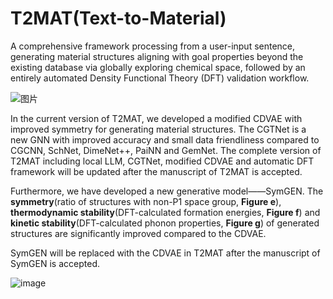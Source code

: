 # T2MAT(Text-to-Material)


  A comprehensive framework processing from a user-input sentence, generating material structures aligning with goal properties beyond the existing database via globally exploring chemical space, followed by an entirely automated Density Functional Theory (DFT) validation workflow.
  
  
![图片](https://github.com/szl666/T2MAT/assets/44625390/d5949dce-34d3-481f-9f39-eac0ce534625)


In the current version of T2MAT, we developed a modified CDVAE with improved symmetry for generating material structures. The CGTNet is a new GNN with improved accuracy and small data friendliness compared to CGCNN, SchNet, DimeNet++, PaiNN and GemNet. The complete version of T2MAT including local LLM, CGTNet, modified CDVAE and automatic DFT framework will be updated after the manuscript of T2MAT is accepted.


Furthermore, we have developed a new generative model——SymGEN. The **symmetry**(ratio of structures with non-P1 space group, **Figure e**), **thermodynamic stability**(DFT-calculated formation energies, **Figure f**) and **kinetic stability**(DFT-calculated phonon properties, **Figure g**) of generated structures are significantly improved compared to the CDVAE. 

SymGEN will be replaced with the CDVAE in T2MAT after the manuscript of SymGEN is accepted.


![image](https://github.com/szl666/inverse_design/assets/44625390/0e5c0aff-6840-4cd6-a5a9-df32d1613f3b)
